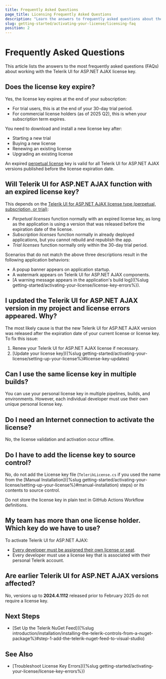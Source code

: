 ```yaml
---
title: Frequently Asked Questions
page_title: Licensing Frequently Asked Questions
description: "Learn the answers to frequently asked questions about the Telerik UI for ASP.NET AJAX licensing."
slug: getting-started/activating-your-license/licensing-faq
position: 2
---
```


# Frequently Asked Questions

This article lists the answers to the most frequently asked questions (FAQs) about working with the Telerik UI for ASP.NET AJAX license key.

## Does the license key expire?

Yes, the license key expires at the end of your subscription:

* For trial users, this is at the end of your 30-day trial period.
* For commercial license holders (as of 2025 Q2), this is when your subscription term expires. 

You need to download and install a new license key after:

* Starting a new trial
* Buying a new license
* Renewing an existing license
* Upgrading an existing license

An expired [perpetual license](https://www.telerik.com/purchase/faq/licensing-purchasing#licensing) key is valid for all Telerik UI for ASP.NET AJAX versions published before the license expiration date.

## Will Telerik UI for ASP.NET AJAX function with an expired license key?

This depends on the [Telerik UI for ASP.NET AJAX license type (perpetual, subscription, or trial)](https://www.telerik.com/purchase/faq/licensing-purchasing#licensing):

* *Perpetual licenses* function normally with an expired license key, as long as the application is using a version that was released before the expiration date of the license.
* *Subscription licenses* function normally in already deployed applications, but you cannot rebuild and republish the app.
* *Trial licenses* function normally only within the 30-day trial period.

Scenarios that do not match the above three descriptions result in the following application behaviors:

* A popup banner appears on application startup.
* A watermark appears on Telerik UI for ASP.NET AJAX components.
* [A warning message appears in the application's build log]({%slug getting-started/activating-your-license/license-key-errors%}).

## I updated the Telerik UI for ASP.NET AJAX version in my project and license errors appeared. Why?

The most likely cause is that the new Telerik UI for ASP.NET AJAX version was released after the expiration date of your current license or license key. To fix this issue:

1. Renew your Telerik UI for ASP.NET AJAX license if necessary.
1. [Update your license key]({%slug getting-started/activating-your-license/setting-up-your-license%}#license-key-updates)

## Can I use the same license key in multiple builds?

You can use your personal license key in multiple pipelines, builds, and environments. However, each individual developer must use their own unique personal license key.

## Do I need an Internet connection to activate the license?

No, the license validation and activation occur offline.

## Do I have to add the license key to source control?

No, do not add the License key file (`TelerikLicense.cs` if you used the name from the [Manual Installation]({%slug getting-started/activating-your-license/setting-up-your-license%}#manual-installation) steps) or its contents to source control.

Do not store the license key in plain text in GitHub Actions Workflow definitions.

## My team has more than one license holder. Which key do we have to use?

To activate Telerik UI for ASP.NET AJAX:

* [Every developer must be assigned their own license or seat](https://www.telerik.com/purchase/faq/licensing-purchasing).
* Every developer must use a license key that is associated with their personal Telerik account.

## Are earlier Telerik UI for ASP.NET AJAX versions affected?

No, versions up to **2024.4.1112** released prior to February 2025 do not require a license key.

## Next Steps

* [Set Up the Telerik NuGet Feed]({%slug introduction/installation/installing-the-telerik-controls-from-a-nuget-package%}#step-1-add-the-telerik-nuget-feed-to-visual-studio)

## See Also

* [Troubleshoot License Key Errors]({%slug getting-started/activating-your-license/license-key-errors%})
